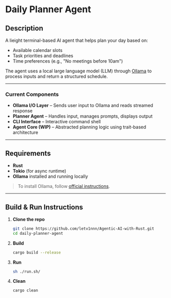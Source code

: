 # Daily Planner Agent

## Description
A lieight terminal-based AI agent that helps plan your day based on:
- Available calendar slots
- Task priorities and deadlines
- Time preferences (e.g., "No meetings before 10am")

The agent uses a local large language model (LLM) through [Ollama](https://ollama.com) to process inputs and return a structured schedule.

---

### Current Components
- **Ollama I/O Layer** – Sends user input to Ollama and reads streamed response
- **Planner Agent** – Handles input, manages prompts, displays output
- **CLI Interface** – Interactive command shell
- **Agent Core (WIP)** – Abstracted planning logic using trait-based architecture

---

## Requirements

- **Rust**
- **Tokio** (for async runtime)
- **Ollama** installed and running locally

> To install Ollama, follow [official instructions](https://ollama.com/download).

---

## Build & Run Instructions

1. **Clone the repo**
   ```bash
   git clone https://github.com/letv1nnn/Agentic-AI-with-Rust.git
   cd daily-planner-agent
   ```
2. **Build**
   ```bash
   cargo build --release
   ```
3. **Run**
   ```bash
   sh ./run.sh/
   ```
4. **Clean**
   ```bash
   cargo clean
   ```
